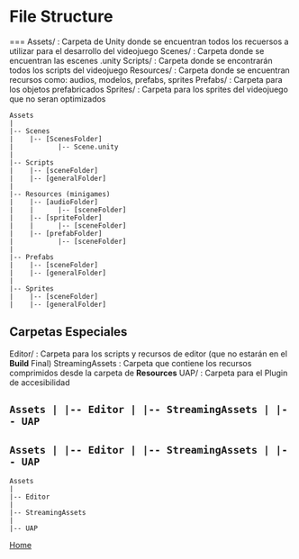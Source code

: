 # File Structure
===
Assets/
: Carpeta de Unity donde se encuentran todos los recuersos a utilizar para el desarrollo del videojuego
Scenes/
: Carpeta donde se encuentran las escenes .unity
Scripts/
: Carpeta donde se encontrarán todos los scripts del videojuego
Resources/
: Carpeta donde se encuentran recursos como: audios, modelos, prefabs, sprites
Prefabs/
: Carpeta para los objetos prefabricados
Sprites/
: Carpeta para los sprites del videojuego que no seran optimizados

```
Assets
|
|-- Scenes
|    |-- [ScenesFolder]
|           |-- Scene.unity
|
|-- Scripts
|    |-- [sceneFolder]
|    |-- [generalFolder]
|
|-- Resources (minigames)
|    |-- [audioFolder]
|    |      |-- [sceneFolder]
|    |-- [spriteFolder]
|    |      |-- [sceneFolder]
|    |-- [prefabFolder]
|           |-- [sceneFolder]
|
|-- Prefabs
|    |-- [sceneFolder]
|    |-- [generalFolder]
|
|-- Sprites
|    |-- [sceneFolder]
|    |-- [generalFolder]
```
## Carpetas Especiales

Editor/
: Carpeta para los scripts y recursos de editor (que no estarán en el **Build** Final)
StreamingAssets
: Carpeta que contiene los recursos comprimidos desde la carpeta de **Resources**
UAP/
: Carpeta para el Plugin de accesibilidad

`
Assets
|
|-- Editor
|
|-- StreamingAssets
|
|-- UAP
`
---
``
Assets
|
|-- Editor
|
|-- StreamingAssets
|
|-- UAP
``
---
```
Assets
|
|-- Editor
|
|-- StreamingAssets
|
|-- UAP
```


[Home](./index.md)